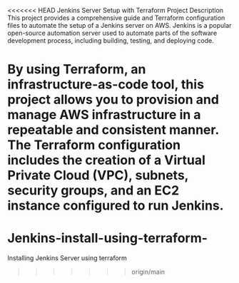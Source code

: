 <<<<<<< HEAD
Jenkins Server Setup with Terraform
Project Description
This project provides a comprehensive guide and Terraform configuration files to automate the setup of a Jenkins server on AWS. Jenkins is a popular open-source automation server used to automate parts of the software development process, including building, testing, and deploying code.

By using Terraform, an infrastructure-as-code tool, this project allows you to provision and manage AWS infrastructure in a repeatable and consistent manner. The Terraform configuration includes the creation of a Virtual Private Cloud (VPC), subnets, security groups, and an EC2 instance configured to run Jenkins.
=======
# Jenkins-install-using-terraform-
Installing Jenkins Server using terraform
>>>>>>> origin/main
